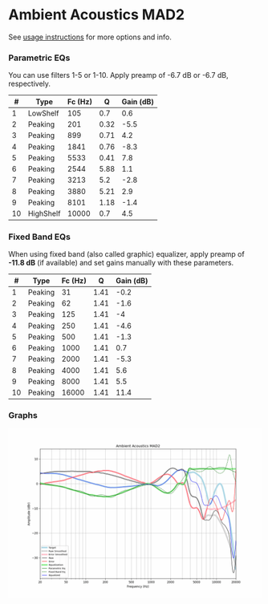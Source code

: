 # Ambient Acoustics MAD2
See [usage instructions](https://github.com/jaakkopasanen/AutoEq#usage) for more options and info.

### Parametric EQs
You can use filters 1-5 or 1-10. Apply preamp of -6.7 dB or -6.7 dB, respectively.

|   # | Type      |   Fc (Hz) |    Q |   Gain (dB) |
|-----|-----------|-----------|------|-------------|
|   1 | LowShelf  |       105 | 0.7  |         0.6 |
|   2 | Peaking   |       201 | 0.32 |        -5.5 |
|   3 | Peaking   |       899 | 0.71 |         4.2 |
|   4 | Peaking   |      1841 | 0.76 |        -8.3 |
|   5 | Peaking   |      5533 | 0.41 |         7.8 |
|   6 | Peaking   |      2544 | 5.88 |         1.1 |
|   7 | Peaking   |      3213 | 5.2  |        -2.8 |
|   8 | Peaking   |      3880 | 5.21 |         2.9 |
|   9 | Peaking   |      8101 | 1.18 |        -1.4 |
|  10 | HighShelf |     10000 | 0.7  |         4.5 |

### Fixed Band EQs
When using fixed band (also called graphic) equalizer, apply preamp of **-11.8 dB** (if available) and set gains manually with these parameters.

|   # | Type    |   Fc (Hz) |    Q |   Gain (dB) |
|-----|---------|-----------|------|-------------|
|   1 | Peaking |        31 | 1.41 |        -0.2 |
|   2 | Peaking |        62 | 1.41 |        -1.6 |
|   3 | Peaking |       125 | 1.41 |        -4   |
|   4 | Peaking |       250 | 1.41 |        -4.6 |
|   5 | Peaking |       500 | 1.41 |        -1.3 |
|   6 | Peaking |      1000 | 1.41 |         0.7 |
|   7 | Peaking |      2000 | 1.41 |        -5.3 |
|   8 | Peaking |      4000 | 1.41 |         5.6 |
|   9 | Peaking |      8000 | 1.41 |         5.5 |
|  10 | Peaking |     16000 | 1.41 |        11.4 |

### Graphs
![](./Ambient%20Acoustics%20MAD2.png)
